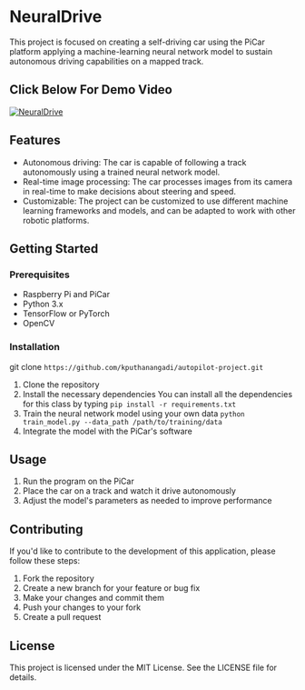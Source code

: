 # NeuralDrive

This project is focused on creating a self-driving car using the PiCar platform applying a machine-learning neural network model to sustain autonomous driving capabilities on a mapped track.

## Click Below For Demo Video
[![NeuralDrive](https://i.imgur.com/ih3pjVu.png)](https://youtu.be/0TQXyrXcrts "Neural Drive Demo")

## Features

- Autonomous driving: The car is capable of following a track autonomously using a trained neural network model.
- Real-time image processing: The car processes images from its camera in real-time to make decisions about steering and speed.
- Customizable: The project can be customized to use different machine learning frameworks and models, and can be adapted to work with other robotic platforms.

## Getting Started

### Prerequisites

- Raspberry Pi and PiCar
- Python 3.x
- TensorFlow or PyTorch
- OpenCV

### Installation
git clone `https://github.com/kputhanangadi/autopilot-project.git`
1. Clone the repository
2. Install the necessary dependencies
You can install all the dependencies for this class by typing `pip install -r requirements.txt`
3. Train the neural network model using your own data
`python train_model.py --data_path /path/to/training/data`
4. Integrate the model with the PiCar's software

## Usage

1. Run the program on the PiCar
2. Place the car on a track and watch it drive autonomously
3. Adjust the model's parameters as needed to improve performance

## Contributing

If you'd like to contribute to the development of this application, please follow these steps:

1. Fork the repository
2. Create a new branch for your feature or bug fix
3. Make your changes and commit them
4. Push your changes to your fork
5. Create a pull request

## License

This project is licensed under the MIT License. See the LICENSE file for details.

